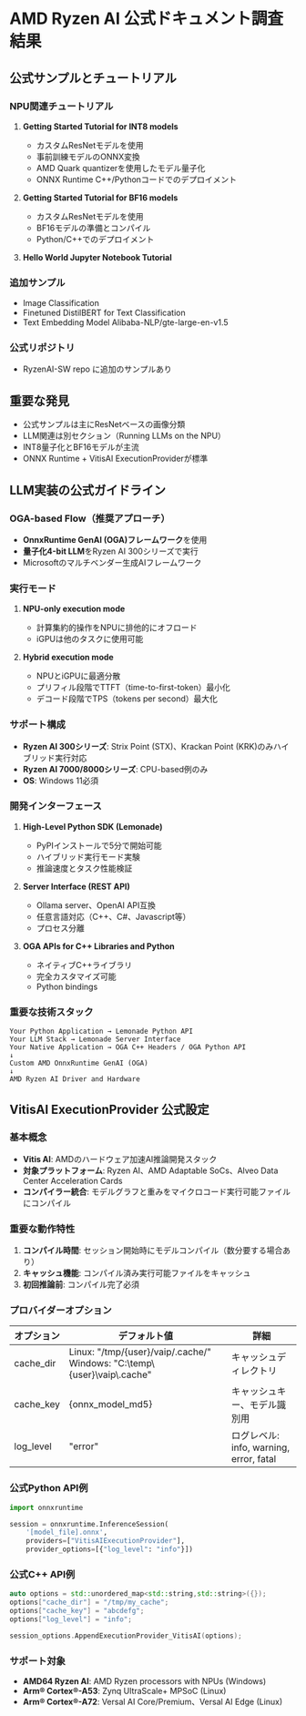# AMD Ryzen AI 公式ドキュメント調査結果

## 公式サンプルとチュートリアル

### NPU関連チュートリアル
1. **Getting Started Tutorial for INT8 models**
   - カスタムResNetモデルを使用
   - 事前訓練モデルのONNX変換
   - AMD Quark quantizerを使用したモデル量子化
   - ONNX Runtime C++/Pythonコードでのデプロイメント

2. **Getting Started Tutorial for BF16 models**
   - カスタムResNetモデルを使用
   - BF16モデルの準備とコンパイル
   - Python/C++でのデプロイメント

3. **Hello World Jupyter Notebook Tutorial**

### 追加サンプル
- Image Classification
- Finetuned DistilBERT for Text Classification
- Text Embedding Model Alibaba-NLP/gte-large-en-v1.5

### 公式リポジトリ
- RyzenAI-SW repo に追加のサンプルあり

## 重要な発見
- 公式サンプルは主にResNetベースの画像分類
- LLM関連は別セクション（Running LLMs on the NPU）
- INT8量子化とBF16モデルが主流
- ONNX Runtime + VitisAI ExecutionProviderが標準



## LLM実装の公式ガイドライン

### OGA-based Flow（推奨アプローチ）
- **OnnxRuntime GenAI (OGA)フレームワーク**を使用
- **量子化4-bit LLM**をRyzen AI 300シリーズで実行
- Microsoftのマルチベンダー生成AIフレームワーク

### 実行モード
1. **NPU-only execution mode**
   - 計算集約的操作をNPUに排他的にオフロード
   - iGPUは他のタスクに使用可能

2. **Hybrid execution mode**
   - NPUとiGPUに最適分散
   - プリフィル段階でTTFT（time-to-first-token）最小化
   - デコード段階でTPS（tokens per second）最大化

### サポート構成
- **Ryzen AI 300シリーズ**: Strix Point (STX)、Krackan Point (KRK)のみハイブリッド実行対応
- **Ryzen AI 7000/8000シリーズ**: CPU-based例のみ
- **OS**: Windows 11必須

### 開発インターフェース
1. **High-Level Python SDK (Lemonade)**
   - PyPIインストールで5分で開始可能
   - ハイブリッド実行モード実験
   - 推論速度とタスク性能検証

2. **Server Interface (REST API)**
   - Ollama server、OpenAI API互換
   - 任意言語対応（C++、C#、Javascript等）
   - プロセス分離

3. **OGA APIs for C++ Libraries and Python**
   - ネイティブC++ライブラリ
   - 完全カスタマイズ可能
   - Python bindings

### 重要な技術スタック
```
Your Python Application → Lemonade Python API
Your LLM Stack → Lemonade Server Interface
Your Native Application → OGA C++ Headers / OGA Python API
↓
Custom AMD OnnxRuntime GenAI (OGA)
↓
AMD Ryzen AI Driver and Hardware
```


## VitisAI ExecutionProvider 公式設定

### 基本概念
- **Vitis AI**: AMDのハードウェア加速AI推論開発スタック
- **対象プラットフォーム**: Ryzen AI、AMD Adaptable SoCs、Alveo Data Center Acceleration Cards
- **コンパイラー統合**: モデルグラフと重みをマイクロコード実行可能ファイルにコンパイル

### 重要な動作特性
1. **コンパイル時間**: セッション開始時にモデルコンパイル（数分要する場合あり）
2. **キャッシュ機能**: コンパイル済み実行可能ファイルをキャッシュ
3. **初回推論前**: コンパイル完了必須

### プロバイダーオプション
| オプション | デフォルト値 | 詳細 |
|-----------|-------------|------|
| cache_dir | Linux: "/tmp/{user}/vaip/.cache/" Windows: "C:\\temp\\{user}\\vaip\\.cache" | キャッシュディレクトリ |
| cache_key | {onnx_model_md5} | キャッシュキー、モデル識別用 |
| log_level | "error" | ログレベル: info, warning, error, fatal |

### 公式Python API例
```python
import onnxruntime

session = onnxruntime.InferenceSession(
    '[model_file].onnx',
    providers=["VitisAIExecutionProvider"],
    provider_options=[{"log_level": "info"}])
```

### 公式C++ API例
```cpp
auto options = std::unordered_map<std::string,std::string>({});
options["cache_dir"] = "/tmp/my_cache";
options["cache_key"] = "abcdefg";
options["log_level"] = "info";

session_options.AppendExecutionProvider_VitisAI(options);
```

### サポート対象
- **AMD64 Ryzen AI**: AMD Ryzen processors with NPUs (Windows)
- **Arm® Cortex®-A53**: Zynq UltraScale+ MPSoC (Linux)
- **Arm® Cortex®-A72**: Versal AI Core/Premium、Versal AI Edge (Linux)

